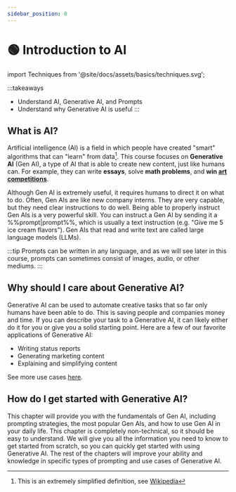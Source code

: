 ```yaml
---
sidebar_position: 0
---
```


# 🟢 Introduction to AI

import Techniques from '@site/docs/assets/basics/techniques.svg';

<div style={{textAlign: 'center'}}>
  <Techniques style={{width:"100%",height:"300px",verticalAlign:"top"}}/>
</div>

:::takeaways
- Understand AI, Generative AI, and Prompts
- Understand why Generative AI is useful
:::


## What is AI?

Artificial intelligence (AI) is a field in which people have created "smart" algorithms that can "learn" from data[^1]. This course focuses on **Generative AI** (Gen AI), a type of AI that is able to create new content, just like humans can. For example, they can write **essays**, solve **math problems**, and **win [art competitions](https://impakter.com/art-made-by-ai-wins-fine-arts-competition/)**. 


Although Gen AI is extremely useful, it requires humans to direct it on what to do.
Often, Gen AIs are like new company interns. They are very capable, but they need 
clear instructions to do well. Being able to properly instruct Gen AIs is a very powerful skill. You can instruct a Gen AI by sending it a %%prompt|prompt%%, which is usually a text instruction (e.g. "Give me 5 ice cream flavors"). Gen AIs that read and write text are called large language models (LLMs).

:::tip
Prompts can be written in any language, and as we will see later in this course, prompts can sometimes consist of images, audio, or other mediums.
:::

## Why should I care about Generative AI?

Generative AI can be used to automate creative tasks that so far only humans have been able to do. This is saving people and companies money and time. If you can describe your task to a Generative AI, it can likely either do it for you 
or give you a solid starting point. Here are a few of our favorite applications of Generative AI:

- Writing status reports
- Generating marketing content
- Explaining and simplifying content

See more use cases [here](@site/docs//basic_applications/introduction.md).

## How do I get started with Generative AI?

This chapter will provide you with the fundamentals of Gen AI, including prompting strategies, the most popular Gen AIs, and how to use Gen AI in your daily life. This chapter is completely non-technical, so it should be easy to understand. We will give you all the information you need to know to get started from scratch, so you can quickly get started with using Generative AI. The rest of the chapters will improve your ability and knowledge in specific types of prompting and use cases of Generative AI.

<!-- 
If you find yourself speeding through this chapter, checkout some others, like the [applied prompting](https://learnprompting.org/docs/applied_prompting/overview) section may be of interest if you would like
to see how professionals use AI to automate their work.  -->

<!-- 
You can experiment with AIs
using resources like [Playground](https://beta.openai.com/playground), [other IDEs](https://learnprompting.org/docs/tooling/IDEs/intro), or simply using the interactive [embeds](https://learnprompting.org/docs/basics/intro#embeds) that you will see throughout this site. -->


<!-- Most of it is trial and error, and you can learn as you go. -->




[^1]: This is an extremely simplified definition, see [Wikipedia](https://en.wikipedia.org/wiki/Artificial_intelligence)
[^2]: An AI (GPT-3 davinci-003) did in fact write this.
